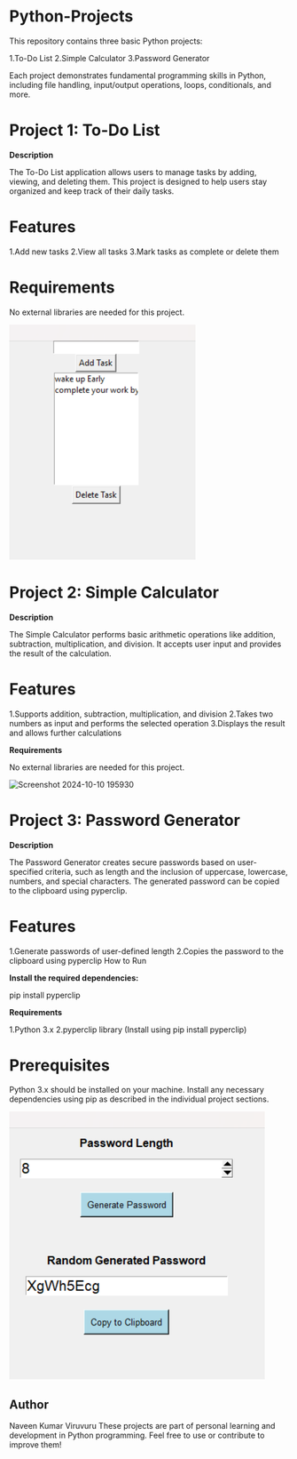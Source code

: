 ﻿# Python-Projects



This repository contains three basic Python projects:

1.To-Do List
2.Simple Calculator
3.Password Generator

Each project demonstrates fundamental programming skills in Python, including file handling, input/output operations, loops, conditionals, and more.

# Project 1: To-Do List

**Description**

The To-Do List application allows users to manage tasks by adding, viewing, and deleting them. This project is designed to help users stay organized and keep track of their daily tasks.

# Features

1.Add new tasks
2.View all tasks
3.Mark tasks as complete or delete them

# Requirements
No external libraries are needed for this project.


![alt text](<screenshots/To-do list.png>)


# Project 2: Simple Calculator

**Description**

The Simple Calculator performs basic arithmetic operations like addition, subtraction, multiplication, and division. It accepts user input and provides the result of the calculation.

# Features

1.Supports addition, subtraction, multiplication, and division
2.Takes two numbers as input and performs the selected operation
3.Displays the result and allows further calculations

**Requirements**

No external libraries are needed for this project.

![Screenshot 2024-10-10 195930](https://github.com/user-attachments/assets/be559ded-90c3-4e2b-b69b-4a0fe57518ac)


# Project 3: Password Generator

**Description**

The Password Generator creates secure passwords based on user-specified criteria, such as length and the inclusion of uppercase, lowercase, numbers, and special characters. The generated password can be copied to the clipboard using pyperclip.

# Features
1.Generate passwords of user-defined length
2.Copies the password to the clipboard using pyperclip
How to Run

**Install the required dependencies:**

pip install pyperclip

**Requirements**

1.Python 3.x
2.pyperclip library (Install using pip install pyperclip)

# Prerequisites

Python 3.x should be installed on your machine.
Install any necessary dependencies using pip as described in the individual project sections.


![alt text](screenshots/password-generator.png)


## Author
Naveen Kumar Viruvuru
These projects are part of personal learning and development in Python programming. Feel free to use or contribute to improve them!

